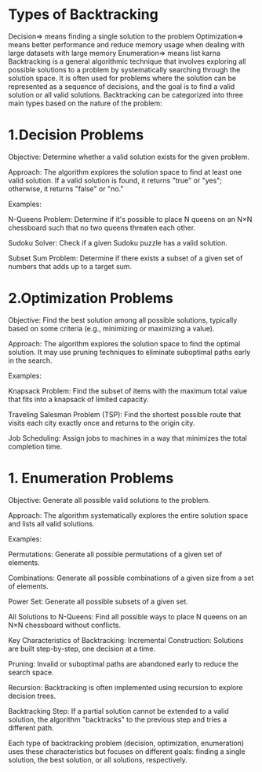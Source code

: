 # Types of Backtracking

Decision=> means finding a single solution to the problem
Optimization=> means better performance and reduce memory usage when dealing with large datasets with large memory
Enumeration=> means list karna
Backtracking is a general algorithmic technique that involves exploring all possible solutions to a problem by systematically searching through the solution space. It is often used for problems where the solution can be represented as a sequence of decisions, and the goal is to find a valid solution or all valid solutions. Backtracking can be categorized into three main types based on the nature of the problem:

# 1.Decision Problems
Objective: Determine whether a valid solution exists for the given problem.

Approach: The algorithm explores the solution space to find at least one valid solution. If a valid solution is found, it returns "true" or "yes"; otherwise, it returns "false" or "no."

Examples:

N-Queens Problem: Determine if it's possible to place N queens on an N×N chessboard such that no two queens threaten each other.

Sudoku Solver: Check if a given Sudoku puzzle has a valid solution.

Subset Sum Problem: Determine if there exists a subset of a given set of numbers that adds up to a target sum.

# 2.Optimization Problems
Objective: Find the best solution among all possible solutions, typically based on some criteria (e.g., minimizing or maximizing a value).

Approach: The algorithm explores the solution space to find the optimal solution. It may use pruning techniques to eliminate suboptimal paths early in the search.

Examples:

Knapsack Problem: Find the subset of items with the maximum total value that fits into a knapsack of limited capacity.

Traveling Salesman Problem (TSP): Find the shortest possible route that visits each city exactly once and returns to the origin city.

Job Scheduling: Assign jobs to machines in a way that minimizes the total completion time.

# 1. Enumeration Problems
Objective: Generate all possible valid solutions to the problem.

Approach: The algorithm systematically explores the entire solution space and lists all valid solutions.

Examples:

Permutations: Generate all possible permutations of a given set of elements.

Combinations: Generate all possible combinations of a given size from a set of elements.

Power Set: Generate all possible subsets of a given set.

All Solutions to N-Queens: Find all possible ways to place N queens on an N×N chessboard without conflicts.

Key Characteristics of Backtracking:
Incremental Construction: Solutions are built step-by-step, one decision at a time.

Pruning: Invalid or suboptimal paths are abandoned early to reduce the search space.

Recursion: Backtracking is often implemented using recursion to explore decision trees.

Backtracking Step: If a partial solution cannot be extended to a valid solution, the algorithm "backtracks" to the previous step and tries a different path.

Each type of backtracking problem (decision, optimization, enumeration) uses these characteristics but focuses on different goals: finding a single solution, the best solution, or all solutions, respectively.
